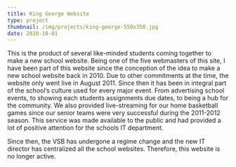 ```yaml
---
title: King George Website
type: project
thumbnail: /img/projects/king-george-550x350.jpg
date: 2010-10-01
---
```


This is the product of several like-minded students coming together to make a new school website. Being one of the five webmasters of this site, I have been part of this website since the conception of the idea to make a new school website back in 2010. Due to other commitments at the time, the website only went live in August 2011. Since then it has been in integral part of the school’s culture used for every major event. From advertising school events, to showing each students assignments due dates, to being a hub for the community. We also provided live-streaming for our home basketball games since our senior teams were very successful during the 2011-2012 season. This service was made available to the public and had provided a lot of positive attention for the schools IT department.

Since then, the VSB has undergone a regime change and the new IT director has centralized all the school websites. Therefore, this website is no longer active.
